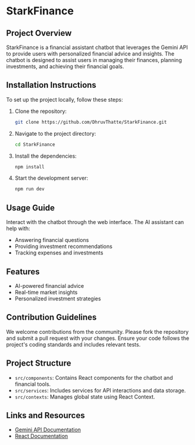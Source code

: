 # StarkFinance

## Project Overview
StarkFinance is a financial assistant chatbot that leverages the Gemini API to provide users with personalized financial advice and insights. The chatbot is designed to assist users in managing their finances, planning investments, and achieving their financial goals.

## Installation Instructions
To set up the project locally, follow these steps:

1. Clone the repository:

   ```bash
   git clone https://github.com/DhruvThatte/StarkFinance.git
   ```

2. Navigate to the project directory:

   ```bash
   cd StarkFinance
   ```

3. Install the dependencies:

   ```bash
   npm install
   ```

4. Start the development server:

   ```bash
   npm run dev
   ```

## Usage Guide
Interact with the chatbot through the web interface. The AI assistant can help with:
- Answering financial questions
- Providing investment recommendations
- Tracking expenses and investments

## Features
- AI-powered financial advice
- Real-time market insights
- Personalized investment strategies

## Contribution Guidelines
We welcome contributions from the community. Please fork the repository and submit a pull request with your changes. Ensure your code follows the project's coding standards and includes relevant tests.

## Project Structure
- `src/components`: Contains React components for the chatbot and financial tools.
- `src/services`: Includes services for API interactions and data storage.
- `src/contexts`: Manages global state using React Context.

## Links and Resources
- [Gemini API Documentation](https://example.com/gemini-api-docs)
- [React Documentation](https://reactjs.org/docs/getting-started.html)
